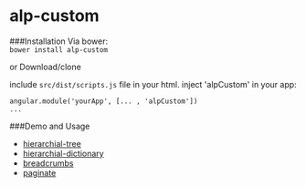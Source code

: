 # alp-custom
###Installation
Via bower:<br/>
`bower install alp-custom`


or Download/clone 

include `src/dist/scripts.js` file in your html.
inject 'alpCustom' in your app:

```
angular.module('yourApp', [... , 'alpCustom'])
...
```

###Demo and Usage
* [hierarchial-tree](https://alpamys-qanybet.github.io/link/hierarchial-tree/)
* [hierarchial-dictionary](https://alpamys-qanybet.github.io/link/hierarchial-dictionary/)
* [breadcrumbs](https://alpamys-qanybet.github.io/link/breadcrumbs/)
* [paginate](https://alpamys-qanybet.github.io/link/paginate/)
